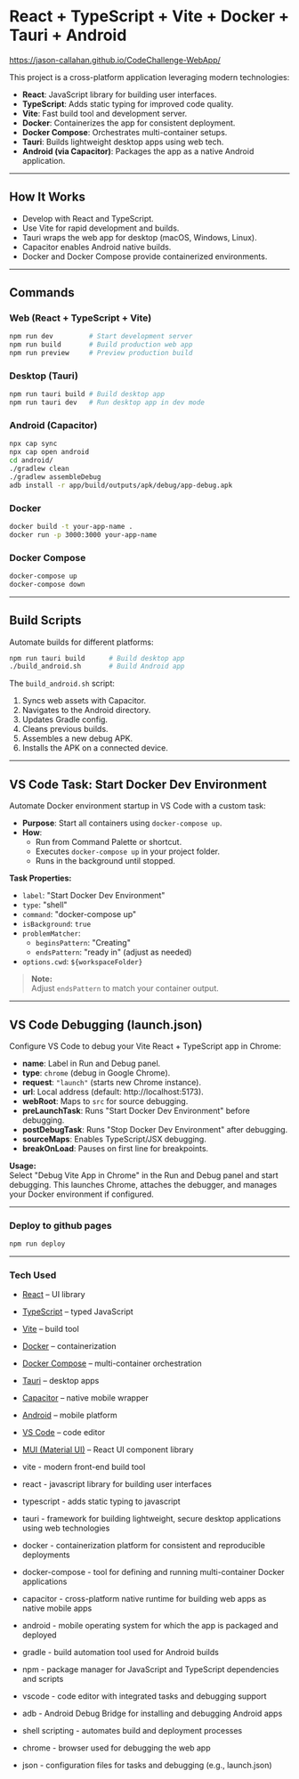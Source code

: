 # React + TypeScript + Vite + Docker + Tauri + Android

https://jason-callahan.github.io/CodeChallenge-WebApp/

This project is a cross-platform application leveraging modern technologies:

- **React**: JavaScript library for building user interfaces.
- **TypeScript**: Adds static typing for improved code quality.
- **Vite**: Fast build tool and development server.
- **Docker**: Containerizes the app for consistent deployment.
- **Docker Compose**: Orchestrates multi-container setups.
- **Tauri**: Builds lightweight desktop apps using web tech.
- **Android (via Capacitor)**: Packages the app as a native Android application.

---

## How It Works

- Develop with React and TypeScript.
- Use Vite for rapid development and builds.
- Tauri wraps the web app for desktop (macOS, Windows, Linux).
- Capacitor enables Android native builds.
- Docker and Docker Compose provide containerized environments.

---

## Commands

### Web (React + TypeScript + Vite)
```bash
npm run dev         # Start development server
npm run build       # Build production web app
npm run preview     # Preview production build
```

### Desktop (Tauri)
```bash
npm run tauri build # Build desktop app
npm run tauri dev   # Run desktop app in dev mode
```

### Android (Capacitor)
```bash
npx cap sync
npx cap open android
cd android/
./gradlew clean
./gradlew assembleDebug
adb install -r app/build/outputs/apk/debug/app-debug.apk
```

### Docker
```bash
docker build -t your-app-name .
docker run -p 3000:3000 your-app-name
```

### Docker Compose
```bash
docker-compose up
docker-compose down
```

---

## Build Scripts

Automate builds for different platforms:

```bash
npm run tauri build      # Build desktop app
./build_android.sh       # Build Android app
```

The `build_android.sh` script:

1. Syncs web assets with Capacitor.
2. Navigates to the Android directory.
3. Updates Gradle config.
4. Cleans previous builds.
5. Assembles a new debug APK.
6. Installs the APK on a connected device.

---

## VS Code Task: Start Docker Dev Environment

Automate Docker environment startup in VS Code with a custom task:

- **Purpose**: Start all containers using `docker-compose up`.
- **How**:
  - Run from Command Palette or shortcut.
  - Executes `docker-compose up` in your project folder.
  - Runs in the background until stopped.

**Task Properties:**
- `label`: "Start Docker Dev Environment"
- `type`: "shell"
- `command`: "docker-compose up"
- `isBackground`: `true`
- `problemMatcher`:
  - `beginsPattern`: "Creating"
  - `endsPattern`: "ready in" (adjust as needed)
- `options.cwd`: `${workspaceFolder}`

> **Note:**  
> Adjust `endsPattern` to match your container output.

---

## VS Code Debugging (launch.json)

Configure VS Code to debug your Vite React + TypeScript app in Chrome:

- **name**: Label in Run and Debug panel.
- **type**: `chrome` (debug in Google Chrome).
- **request**: `"launch"` (starts new Chrome instance).
- **url**: Local address (default: http://localhost:5173).
- **webRoot**: Maps to `src` for source debugging.
- **preLaunchTask**: Runs "Start Docker Dev Environment" before debugging.
- **postDebugTask**: Runs "Stop Docker Dev Environment" after debugging.
- **sourceMaps**: Enables TypeScript/JSX debugging.
- **breakOnLoad**: Pauses on first line for breakpoints.

**Usage:**  
Select "Debug Vite App in Chrome" in the Run and Debug panel and start debugging. This launches Chrome, attaches the debugger, and manages your Docker environment if configured.


---


### Deploy to github pages
```bash
npm run deploy  
```

---

### Tech Used  

- [React](https://react.dev/docs) – UI library
- [TypeScript](https://www.typescriptlang.org/docs/) – typed JavaScript
- [Vite](https://vitejs.dev/guide/) – build tool
- [Docker](https://docs.docker.com/) – containerization
- [Docker Compose](https://docs.docker.com/compose/) – multi-container orchestration
- [Tauri](https://tauri.app/v1/guides/) – desktop apps
- [Capacitor](https://capacitorjs.com/docs) – native mobile wrapper
- [Android](https://developer.android.com/docs) – mobile platform
- [VS Code](https://code.visualstudio.com/docs) – code editor
- [MUI (Material UI)](https://mui.com/material-ui/getting-started/overview/) – React UI component library

- vite - modern front-end build tool
- react - javascript library for building user interfaces
- typescript - adds static typing to javascript
- tauri - framework for building lightweight, secure desktop applications using web technologies
- docker - containerization platform for consistent and reproducible deployments
- docker-compose - tool for defining and running multi-container Docker applications
- capacitor - cross-platform native runtime for building web apps as native mobile apps
- android - mobile operating system for which the app is packaged and deployed
- gradle - build automation tool used for Android builds
- npm - package manager for JavaScript and TypeScript dependencies and scripts
- vscode - code editor with integrated tasks and debugging support
- adb - Android Debug Bridge for installing and debugging Android apps
- shell scripting - automates build and deployment processes
- chrome - browser used for debugging the web app
- json - configuration files for tasks and debugging (e.g., launch.json)
